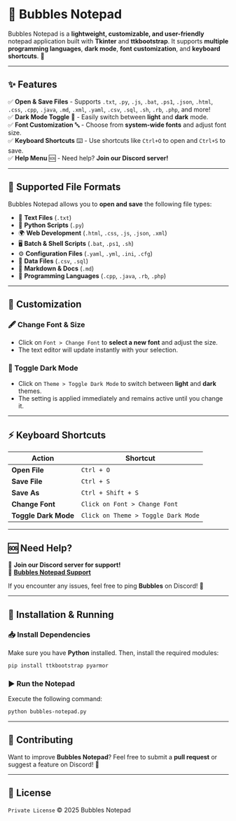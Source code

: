 # 📜 Bubbles Notepad

Bubbles Notepad is a **lightweight, customizable, and user-friendly** notepad application built with **Tkinter** and **ttkbootstrap**. It supports **multiple programming languages**, **dark mode**, **font customization**, and **keyboard shortcuts**. 🎉

---

## ✨ Features

✅ **Open & Save Files** - Supports `.txt`, `.py`, `.js`, `.bat`, `.ps1`, `.json`, `.html`, `.css`, `.cpp`, `.java`, `.md`, `.xml`, `.yaml`, `.csv`, `.sql`, `.sh`, `.rb`, `.php`, and more!\
✅ **Dark Mode Toggle** 🌙 - Easily switch between **light** and **dark** mode.\
✅ **Font Customization** 🔤 - Choose from **system-wide fonts** and adjust font size.\
✅ **Keyboard Shortcuts** ⌨️ - Use shortcuts like `Ctrl+O` to open and `Ctrl+S` to save.\
✅ **Help Menu** 🆘 - Need help? **Join our Discord server!**

---

## 📂 Supported File Formats

Bubbles Notepad allows you to **open and save** the following file types:

- 📝 **Text Files** (`.txt`)
- 🐍 **Python Scripts** (`.py`)
- 🌍 **Web Development** (`.html`, `.css`, `.js`, `.json`, `.xml`)
- 🖥️ **Batch & Shell Scripts** (`.bat`, `.ps1`, `.sh`)
- ⚙️ **Configuration Files** (`.yaml`, `.yml`, `.ini`, `.cfg`)
- 🔢 **Data Files** (`.csv`, `.sql`)
- 📜 **Markdown & Docs** (`.md`)
- 📌 **Programming Languages** (`.cpp`, `.java`, `.rb`, `.php`)

---

## 🎨 Customization

### 🖋 Change Font & Size

- Click on `Font > Change Font` to **select a new font** and adjust the size.
- The text editor will update instantly with your selection.

### 🌙 Toggle Dark Mode

- Click on `Theme > Toggle Dark Mode` to switch between **light** and **dark** themes.
- The setting is applied immediately and remains active until you change it.

---

## ⚡ Keyboard Shortcuts

| Action               | Shortcut                            |
| -------------------- | ----------------------------------- |
| **Open File**        | `Ctrl + O`                          |
| **Save File**        | `Ctrl + S`                          |
| **Save As**          | `Ctrl + Shift + S`                  |
| **Change Font**      | `Click on Font > Change Font`       |
| **Toggle Dark Mode** | `Click on Theme > Toggle Dark Mode` |

---

## 🆘 Need Help?

💬 **Join our Discord server for support!**\
🔗 **[Bubbles Notepad Support](https://discord.gg/SjtnTNjzp3)**

If you encounter any issues, feel free to ping **Bubbles** on Discord! 🚀

---

## 🔧 Installation & Running

### 📥 Install Dependencies

Make sure you have **Python** installed. Then, install the required modules:

```bash
pip install ttkbootstrap pyarmor
```

### ▶️ Run the Notepad

Execute the following command:

```bash
python bubbles-notepad.py
```

---

## 🤝 Contributing

Want to improve **Bubbles Notepad**? Feel free to submit a **pull request** or suggest a feature on Discord! 🚀

---

## 📜 License

`Private License` © 2025 Bubbles Notepad
